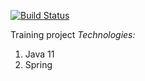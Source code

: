 [![Build Status](https://app.travis-ci.com/vladislav-buivol/job4j_auth.svg?branch=main)](https://app.travis-ci.com/vladislav-buivol/job4j_auth)

Training project
<em> Technologies:</em>
<ol>
<li> Java 11</li>
<li> Spring</li>
</ol>
